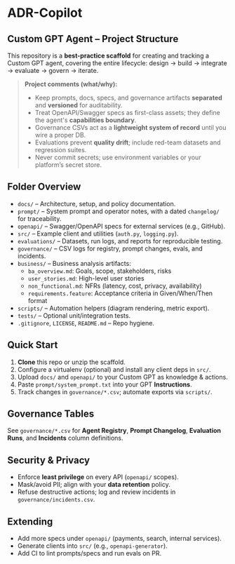 # ADR-Copilot

## Custom GPT Agent – Project Structure

This repository is a **best-practice scaffold** for creating and tracking a Custom GPT agent, covering the entire lifecycle: design → build → integrate → evaluate → govern → iterate.

> **Project comments (what/why):**
> - Keep prompts, docs, specs, and governance artifacts **separated** and **versioned** for auditability.
> - Treat OpenAPI/Swagger specs as first-class assets; they define the agent's **capabilities boundary**.
> - Governance CSVs act as a **lightweight system of record** until you wire a proper DB.
> - Evaluations prevent **quality drift**; include red-team datasets and regression suites.
> - Never commit secrets; use environment variables or your platform’s secret store.

## Folder Overview

- `docs/` – Architecture, setup, and policy documentation.
- `prompt/` – System prompt and operator notes, with a dated `changelog/` for traceability.
- `openapi/` – Swagger/OpenAPI specs for external services (e.g., GitHub).
- `src/` – Example client and utilities (`auth.py`, `logging.py`).
- `evaluations/` – Datasets, run logs, and reports for reproducible testing.
- `governance/` – CSV logs for registry, prompt changes, evals, and incidents.
- `business/` – Business analysis artifacts:
    - `ba_overview.md`: Goals, scope, stakeholders, risks
    - `user_stories.md`: High-level user stories
    - `non_functional.md`: NFRs (latency, cost, privacy, availability)
    - `requirements.feature`: Acceptance criteria in Given/When/Then format
- `scripts/` – Automation helpers (diagram rendering, metric export).
- `tests/` – Optional unit/integration tests.
- `.gitignore`, `LICENSE`, `README.md` – Repo hygiene.

## Quick Start

1. **Clone** this repo or unzip the scaffold.
2. Configure a virtualenv (optional) and install any client deps in `src/`.
3. Upload `docs/` and `openapi/` to your Custom GPT as knowledge & actions.
4. Paste `prompt/system_prompt.txt` into your GPT **Instructions**.
5. Track changes in `governance/*.csv`; automate exports via `scripts/`.

## Governance Tables

See `governance/*.csv` for **Agent Registry**, **Prompt Changelog**, **Evaluation Runs**, and **Incidents** column definitions.

## Security & Privacy

- Enforce **least privilege** on every API (`openapi/` scopes).
- Mask/avoid PII; align with your **data retention** policy.
- Refuse destructive actions; log and review incidents in `governance/incidents.csv`.

## Extending

- Add more specs under `openapi/` (payments, search, internal services).
- Generate clients into `src/` (e.g., `openapi-generator`).
- Add CI to lint prompts/specs and run evals on PR.
